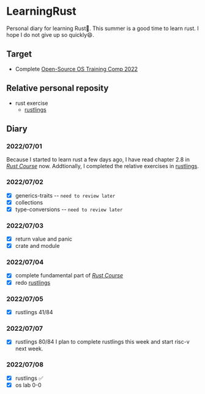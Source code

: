 # LearningRust
Personal diary for learning Rust🦀. This summer is a good time to learn rust. I hope I do not give up so quickly😄.
## Target
- Complete [Open-Source OS Training Comp 2022](https://github.com/LearningOS/rust-based-os-comp2022)
## Relative personal reposity
- rust exercise
  - [rustlings](https://github.com/Weijun-H/rustlings)
## Diary
### 2022/07/01
Because I started to learn rust a few days ago, I have read  chapter 2.8 in [*Rust Course*](https://course.rs/basic/trait/trait.html) now. Addtionally, I completed the relative exercises in [rustlings](https://github.com/Weijun-H/rustlings).
### 2022/07/02
- [x] generics-traits -- `need to review later`
- [x] collections
- [x] type-conversions -- `need to review later`
### 2022/07/03
- [x] return value and panic
- [x] crate and module 
### 2022/07/04
- [x] complete fundamental part of [*Rust Course*](https://course.rs/basic/trait/trait.html)
- [x] redo [rustlings](https://github.com/Weijun-H/rustlings)
### 2022/07/05
- [x] rustlings 41/84
### 2022/07/07
- [x] rustlings 80/84
I plan to complete rustlings this week and start risc-v next week.
### 2022/07/08
- [x] rustlings ✅
- [x] os lab 0-0
